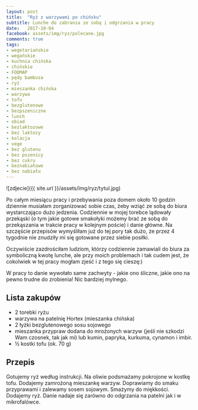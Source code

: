 ```yaml
---
layout: post
title:  "Ryż z warzywami po chińsku"
subtitle: Lunche do zabrania ze sobą i odgrzania w pracy
date:   2017-10-04
facebook: assets/img/ryz/polecane.jpg
comments: true
tags:
- wegetariańskie
- wegańskie
- kuchnia chińska
- chińskie
- FODMAP
- pędy bambusa
- ryż
- mieszanka chińska
- warzywa
- tofu
- bezglutenowe
- bezpszeniczne
- lunch
- obiad
- bezlaktozowe
- bez laktozy
- kolacja
- vege
- bez glutenu
- bez pszenicy
- bez cukru
- beznabiałowe
- bez nabiału
---
```


![zdjecie]({{ site.url }}/assets/img/ryz/tytul.jpg)

Po całym miesiącu pracy i przebywania poza domem około 10 godzin dziennie musiałam zorganizować sobie czas, żeby wziąć ze sobą do biura wystarczająco dużo jedzenia. Codziennie w mojej torebce lądowały przekąski (o tym jakie gotowe smakołyki możemy brać ze sobą do przekąszania w trakcie pracy w kolejnym poście) i danie główne. Na szczęście przepisów wymyśliłam już do tej pory tak dużo, że przez 4 tygodnie nie znudziły mi się gotowane przez siebie posiłki.

Oczywiście zazdrościłam ludziom, którzy codziennie zamawiali do biura za symboliczną kwotę lunche, ale przy moich problemach i tak cudem jest, że cokolwiek w tej pracy mogłam zjeść i z tego się cieszę:) 

W pracy to danie wywołało same zachwyty - jakie ono śliczne, jakie ono na pewno trudne do zrobienia! Nic bardziej mylnego.

## Lista zakupów

* 2 torebki ryżu
* warzywa na patelnię Hortex (mieszanka chińska)
* 2 łyżki bezglutenowego sosu sojowego
* mieszanka przypraw dodana do mrożonych warzyw (jeśli nie szkodzi Wam czosnek, tak jak mi) lub kumin, papryka, kurkuma, cynamon i imbir.
* ½ kostki tofu (ok. 70 g)

## Przepis

Gotujemy ryż według instrukcji. Na oliwie podsmażamy pokrojone w kostkę tofu. Dodajemy zamrożoną mieszankę warzyw. Doprawiamy do smaku przyprawami i zalewamy sosem sojowym. Smażymy do miękkości.
Dodajemy ryż. Danie nadaje się zarówno do odgrzania na patelni jak i w mikrofalówce.





